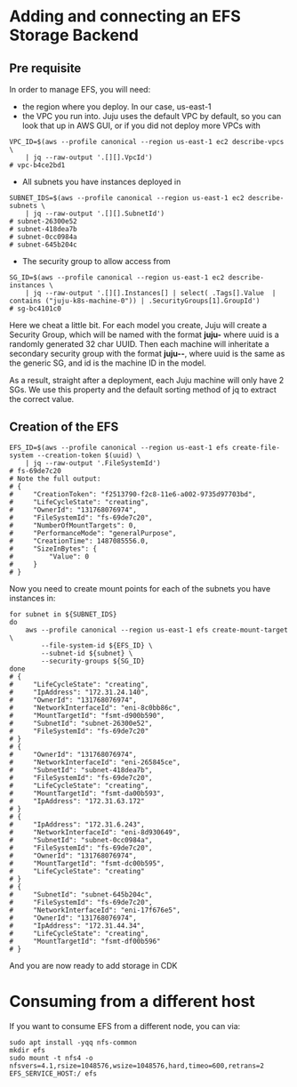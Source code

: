# Adding and connecting an EFS Storage Backend
## Pre requisite 

In order to manage EFS, you will need: 

* the region where you deploy. In our case, us-east-1
* the VPC you run into. Juju uses the default VPC by default, so you can look that up in AWS GUI, or if you did not deploy more VPCs with

```
VPC_ID=$(aws --profile canonical --region us-east-1 ec2 describe-vpcs \
    | jq --raw-output '.[][].VpcId')
# vpc-b4ce2bd1
```

* All subnets you have instances deployed in

```
SUBNET_IDS=$(aws --profile canonical --region us-east-1 ec2 describe-subnets \
    | jq --raw-output '.[][].SubnetId')
# subnet-26300e52
# subnet-418dea7b
# subnet-0cc0984a
# subnet-645b204c
```

* The security group to allow access from

```
SG_ID=$(aws --profile canonical --region us-east-1 ec2 describe-instances \
    | jq --raw-output '.[][].Instances[] | select( .Tags[].Value  | contains ("juju-k8s-machine-0")) | .SecurityGroups[1].GroupId')
# sg-bc4101c0
```

Here we cheat a little bit. For each model you create, Juju will create a Security Group, which will be named with the format **juju-<uuid>** where uuid is a randomly generated 32 char UUID. Then each machine will inheritate a secondary security group with the format **juju-<uuid>-<id>**, where uuid is the same as the generic SG, and id is the machine ID in the model. 

As a result, straight after a deployment, each Juju machine will only have 2 SGs. We use this property and the default sorting method of jq to extract the correct value. 

## Creation of the EFS 

```
EFS_ID=$(aws --profile canonical --region us-east-1 efs create-file-system --creation-token $(uuid) \
    | jq --raw-output '.FileSystemId')
# fs-69de7c20
# Note the full output: 
# {
#     "CreationToken": "f2513790-f2c8-11e6-a002-9735d97703bd",
#     "LifeCycleState": "creating",
#     "OwnerId": "131768076974",
#     "FileSystemId": "fs-69de7c20",
#     "NumberOfMountTargets": 0,
#     "PerformanceMode": "generalPurpose",
#     "CreationTime": 1487085556.0,
#     "SizeInBytes": {
#         "Value": 0
#     }
# }
```

Now you need to create mount points for each of the subnets you have instances in: 

```
for subnet in ${SUBNET_IDS}
do 
    aws --profile canonical --region us-east-1 efs create-mount-target \
        --file-system-id ${EFS_ID} \
        --subnet-id ${subnet} \
        --security-groups ${SG_ID}
done
# {
#     "LifeCycleState": "creating",
#     "IpAddress": "172.31.24.140",
#     "OwnerId": "131768076974",
#     "NetworkInterfaceId": "eni-8c0bb86c",
#     "MountTargetId": "fsmt-d900b590",
#     "SubnetId": "subnet-26300e52",
#     "FileSystemId": "fs-69de7c20"
# }
# {
#     "OwnerId": "131768076974",
#     "NetworkInterfaceId": "eni-265845ce",
#     "SubnetId": "subnet-418dea7b",
#     "FileSystemId": "fs-69de7c20",
#     "LifeCycleState": "creating",
#     "MountTargetId": "fsmt-da00b593",
#     "IpAddress": "172.31.63.172"
# }
# {
#     "IpAddress": "172.31.6.243",
#     "NetworkInterfaceId": "eni-8d930649",
#     "SubnetId": "subnet-0cc0984a",
#     "FileSystemId": "fs-69de7c20",
#     "OwnerId": "131768076974",
#     "MountTargetId": "fsmt-dc00b595",
#     "LifeCycleState": "creating"
# }
# {
#     "SubnetId": "subnet-645b204c",
#     "FileSystemId": "fs-69de7c20",
#     "NetworkInterfaceId": "eni-17f676e5",
#     "OwnerId": "131768076974",
#     "IpAddress": "172.31.44.34",
#     "LifeCycleState": "creating",
#     "MountTargetId": "fsmt-df00b596"
# }
```

And you are now ready to add storage in CDK

# Consuming from a different host

If you want to consume EFS from a different node, you can via: 

```
sudo apt install -yqq nfs-common
mkdir efs
sudo mount -t nfs4 -o nfsvers=4.1,rsize=1048576,wsize=1048576,hard,timeo=600,retrans=2 EFS_SERVICE_HOST:/ efs

```


